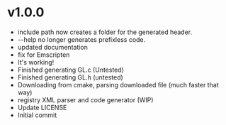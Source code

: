 v1.0.0
======

* include path now creates a folder for the generated header.
* --help no longer generates prefixless code.
* updated documentation
* fix for Emscripten
* It's working!
* Finished generating GL.c (Untested)
* Finished generating GL.h (untested)
* Downloading from cmake, parsing downloaded file (much faster that way)
* registry XML parser and code generator (WIP)
* Update LICENSE
* Initial commit

